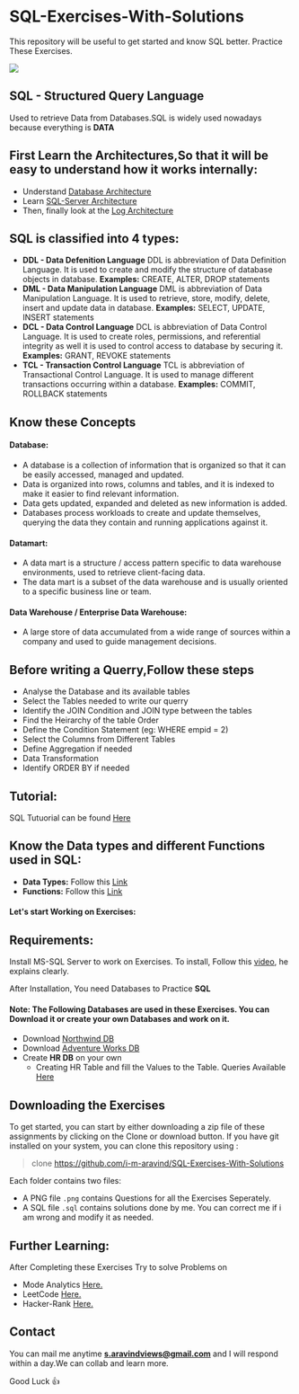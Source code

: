 # SQL-Exercises-With-Solutions
This repository will be useful to get started and know SQL better. Practice These Exercises.

![](https://github.com/i-m-aravind/SQL-Exercises-With-Solutions/blob/master/SQL%20icon.jpg)

## SQL - Structured Query Language

Used to retrieve Data from Databases.SQL is widely used nowadays because everything is **DATA**

## First Learn the Architectures,So that it will be easy to understand how it works internally:

- Understand [Database Architecture](https://www.w3schools.in/dbms/database-architecture/)
- Learn [SQL-Server Architecture](https://www.guru99.com/sql-server-architecture.html)
- Then, finally look at the [Log Architecture](https://www.sqlshack.com/sql-server-transaction-log-architecture/)

## SQL is classified into 4 types:

- **DDL - Data Defenition Language**
	  DDL is abbreviation of Data Definition Language. It is used to create and modify the structure of database objects in database.
    **Examples:** CREATE, ALTER, DROP statements
- **DML - Data Manipulation Language**
	  DML is abbreviation of Data Manipulation Language. It is used to retrieve, store, modify, delete, insert and update data in database.
	  **Examples:** SELECT, UPDATE, INSERT statements
- **DCL - Data Control Language**
	  DCL is abbreviation of Data Control Language. It is used to create roles, permissions, and referential integrity as well it is used     to control access to database by securing it.
    **Examples:** GRANT, REVOKE statements
- **TCL - Transaction Control Language**
    TCL is abbreviation of Transactional Control Language. It is used to manage different transactions occurring within a database.
    **Examples:** COMMIT, ROLLBACK statements

## Know these Concepts
	
#### Database:
- A database is a collection of information that is organized so that it can be easily accessed, managed and updated.
- Data is organized into rows, columns and tables, and it is indexed to make it easier to find relevant information. 
- Data gets updated, expanded and deleted as new information is added. 
- Databases process workloads to create and update themselves, querying the data they contain and running applications against it.

#### Datamart: 
- A data mart is a structure / access pattern specific to data warehouse environments, used to retrieve client-facing data. 
- The data mart is a subset of the data warehouse and is usually oriented to a specific business line or team.

#### Data Warehouse / Enterprise Data Warehouse:
- A large store of data accumulated from a wide range of sources within a company and used to guide management decisions.
	
## Before writing a Querry,Follow these steps

-	Analyse the Database and its available tables
-	Select the Tables needed to write our querry
-	Identify the JOIN Condition and JOIN type between the tables
-	Find the Heirarchy of the table Order
-	Define the Condition Statement (eg: WHERE empid = 2)
-	Select the Columns from Different Tables
-	Define Aggregation if needed
-	Data Transformation 
-	Identify ORDER BY if needed

## Tutorial: 
SQL Tutuorial can be found [Here](https://www.w3schools.com/sql/)

## Know the Data types and different Functions used in SQL:
	
- **Data Types:** Follow this [Link](https://www.w3schools.com/sql/sql_datatypes.asp)
- **Functions:** Follow this [Link](https://www.w3schools.com/sql/sql_ref_sqlserver.asp)

#### Let's start Working on Exercises:

## Requirements:
Install MS-SQL Server to work on Exercises. To install, Follow this [video](https://www.youtube.com/watch?v=vng0P8Gfx2g), he explains clearly.

After Installation, You need Databases to Practice **SQL**

#### Note: The Following Databases are used in these Exercises. You can Download it or create your own Databases and work on it.

- Download [Northwind DB](https://www.microsoft.com/en-in/download/details.aspx?id=23654) 
- Download [Adventure Works DB](https://www.microsoft.com/en-us/download/details.aspx?id=49502)
- Create **HR DB** on your own 
  - Creating HR Table and fill the Values to the Table. Queries Available [Here](https://github.com/i-m-aravind/SQL-Exercises-With-Solutions/tree/master/HR-DB)

## Downloading the Exercises
To get started, you can start by either downloading a zip file of these assignments by clicking on the Clone or download button. If you have git installed on your system, you can clone this repository using :

> clone https://github.com/i-m-aravind/SQL-Exercises-With-Solutions

Each folder contains two files:
- A PNG file `.png` contains Questions for all the Exercises Seperately.
- A SQL file `.sql` contains solutions done by me. You can correct me if i am wrong and modify it as needed.

## Further Learning:
After Completing these Exercises Try to solve Problems on
- Mode Analytics [Here.](https://mode.com/)
- LeetCode [Here.](https://leetcode.com/problemset/database/)
- Hacker-Rank [Here.](https://www.hackerrank.com/domains/sql)


## Contact
You can mail me anytime **s.aravindviews@gmail.com** and I will respond within a day.We can collab and learn more.

Good Luck :thumbsup:
